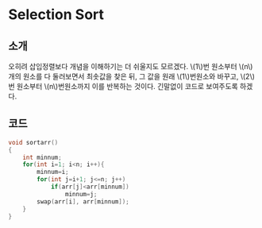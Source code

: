 # Selection Sort

## 소개

오히려 삽입정렬보다 개념을 이해하기는 더 쉬울지도 모르겠다. \\(1\\)번 원소부터 \\(n\\)개의 원소를 다 둘러보면서 최솟값을 찾은 뒤, 그 값을 원래 \\(1\\)번원소와 바꾸고, \\(2\\)번 원소부터 \\(n\\)번원소까지 이를 반복하는 것이다. 긴말없이 코드로 보여주도록 하겠다.

## 코드

```c++
void sortarr()
{
    int minnum;
    for(int i=1; i<n; i++){
        minnum=i;
        for(int j=i+1; j<=n; j++)
            if(arr[j]<arr[minnum])
                minnum=j;
        swap(arr[i], arr[minnum]);
    }
}
```

